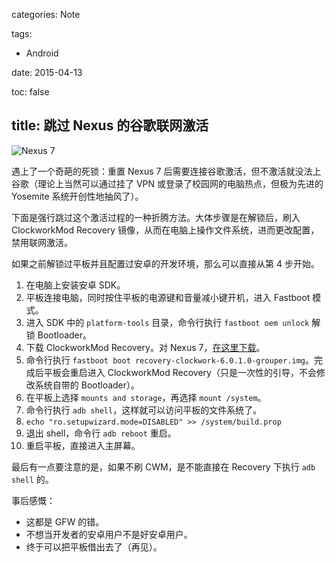 categories: Note

tags:

- Android

date: 2015-04-13

toc: false

title: 跳过 Nexus 的谷歌联网激活
---

![Nexus 7](/images/跳过Nexus的谷歌联网激活1.jpg)

遇上了一个奇葩的死锁：重置 Nexus 7 后需要连接谷歌激活，但不激活就没法上谷歌（理论上当然可以通过挂了 VPN 或登录了校园网的电脑热点，但极为先进的 Yosemite 系统开创性地抽风了）。

下面是强行跳过这个激活过程的一种折腾方法<!--more-->。大体步骤是在解锁后，刷入 ClockworkMod Recovery 镜像，从而在电脑上操作文件系统，进而更改配置，禁用联网激活。

如果之前解锁过平板并且配置过安卓的开发环境，那么可以直接从第 4 步开始。

1. 在电脑上安装安卓 SDK。
2. 平板连接电脑，同时按住平板的电源键和音量减小键开机，进入 Fastboot 模式。
3. 进入 SDK 中的 `platform-tools` 目录，命令行执行 `fastboot oem unlock` 解锁 Bootloader。
4. 下载 ClockworkMod Recovery。对 Nexus 7，[在这里下载](http://download2.clockworkmod.com/recoveries/recovery-clockwork-6.0.1.0-grouper.img)。
5. 命令行执行 `fastboot boot recovery-clockwork-6.0.1.0-grouper.img`。完成后平板会重启进入 ClockworkMod Recovery（只是一次性的引导，不会修改系统自带的 Bootloader）。
6. 在平板上选择 `mounts and storage`，再选择 `mount /system`。
7. 命令行执行 `adb shell`，这样就可以访问平板的文件系统了。
8. `echo "ro.setupwizard.mode=DISABLED" >> /system/build.prop`
9. 退出 shell，命令行 `adb reboot` 重启。
10. 重启平板，直接进入主屏幕。

最后有一点要注意的是，如果不刷 CWM，是不能直接在 Recovery 下执行 `adb shell` 的。

事后感慨：

* 这都是 GFW 的错。
* 不想当开发者的安卓用户不是好安卓用户。
* 终于可以把平板借出去了（再见）。